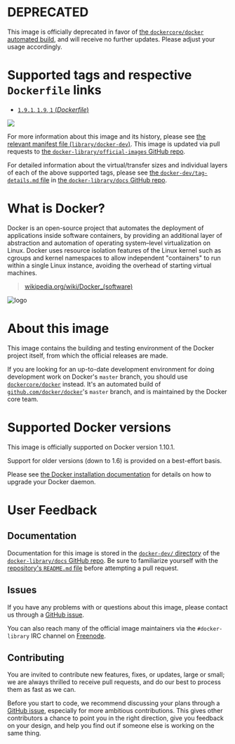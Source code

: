 # **DEPRECATED**

This image is officially deprecated in favor of [the `dockercore/docker` automated build](https://hub.docker.com/r/dockercore/docker/), and will receive no further updates. Please adjust your usage accordingly.

# Supported tags and respective `Dockerfile` links

-	[`1.9.1`, `1.9`, `1` (*Dockerfile*)](https://github.com/docker/docker/blob/a34a1d598c6096ed8b5ce5219e77d68e5cd85462/Dockerfile)

[![](https://badge.imagelayers.io/docker-dev:1.9.1.svg)](https://imagelayers.io/?images=docker-dev:1.9.1)

For more information about this image and its history, please see [the relevant manifest file (`library/docker-dev`)](https://github.com/docker-library/official-images/blob/master/library/docker-dev). This image is updated via pull requests to [the `docker-library/official-images` GitHub repo](https://github.com/docker-library/official-images).

For detailed information about the virtual/transfer sizes and individual layers of each of the above supported tags, please see [the `docker-dev/tag-details.md` file](https://github.com/docker-library/docs/blob/master/docker-dev/tag-details.md) in [the `docker-library/docs` GitHub repo](https://github.com/docker-library/docs).

# What is Docker?

Docker is an open-source project that automates the deployment of applications inside software containers, by providing an additional layer of abstraction and automation of operating system–level virtualization on Linux. Docker uses resource isolation features of the Linux kernel such as cgroups and kernel namespaces to allow independent "containers" to run within a single Linux instance, avoiding the overhead of starting virtual machines.

> [wikipedia.org/wiki/Docker_(software)](https://en.wikipedia.org/wiki/Docker_%28software%29)

![logo](https://raw.githubusercontent.com/docker-library/docs/b449be7df57e9ed9086bb5821bfb5d6cdc5d67a4/docker-dev/logo.png)

# About this image

This image contains the building and testing environment of the Docker project itself, from which the official releases are made.

If you are looking for an up-to-date development environment for doing development work on Docker's `master` branch, you should use [`dockercore/docker`](https://registry.hub.docker.com/u/dockercore/docker/) instead. It's an automated build of [`github.com/docker/docker`](https://github.com/docker/docker)'s `master` branch, and is maintained by the Docker core team.

# Supported Docker versions

This image is officially supported on Docker version 1.10.1.

Support for older versions (down to 1.6) is provided on a best-effort basis.

Please see [the Docker installation documentation](https://docs.docker.com/installation/) for details on how to upgrade your Docker daemon.

# User Feedback

## Documentation

Documentation for this image is stored in the [`docker-dev/` directory](https://github.com/docker-library/docs/tree/master/docker-dev) of the [`docker-library/docs` GitHub repo](https://github.com/docker-library/docs). Be sure to familiarize yourself with the [repository's `README.md` file](https://github.com/docker-library/docs/blob/master/README.md) before attempting a pull request.

## Issues

If you have any problems with or questions about this image, please contact us through a [GitHub issue](https://github.com/docker/docker/issues).

You can also reach many of the official image maintainers via the `#docker-library` IRC channel on [Freenode](https://freenode.net).

## Contributing

You are invited to contribute new features, fixes, or updates, large or small; we are always thrilled to receive pull requests, and do our best to process them as fast as we can.

Before you start to code, we recommend discussing your plans through a [GitHub issue](https://github.com/docker/docker/issues), especially for more ambitious contributions. This gives other contributors a chance to point you in the right direction, give you feedback on your design, and help you find out if someone else is working on the same thing.
